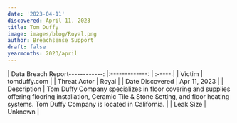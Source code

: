 ```yaml
---
date: '2023-04-11'
discovered: April 11, 2023
title: Tom Duffy
image: images/blog/Royal.png
author: Breachsense Support
draft: false
yearmonths: 2023/april
---
```


| Data Breach Report------------:     |:-------------:    | :-----:|
| Victim      | tomduffy.com      | 
| Threat Actor      | Royal      | 
| Date Discovered      | Apr 11, 2023      | 
| Description      | Tom Duffy Company specializes in floor covering and supplies offering flooring installation, Ceramic Tile & Stone Setting, and floor heating systems. Tom Duffy Company is located in California.      | 
| Leak Size      | Unknown      | 

